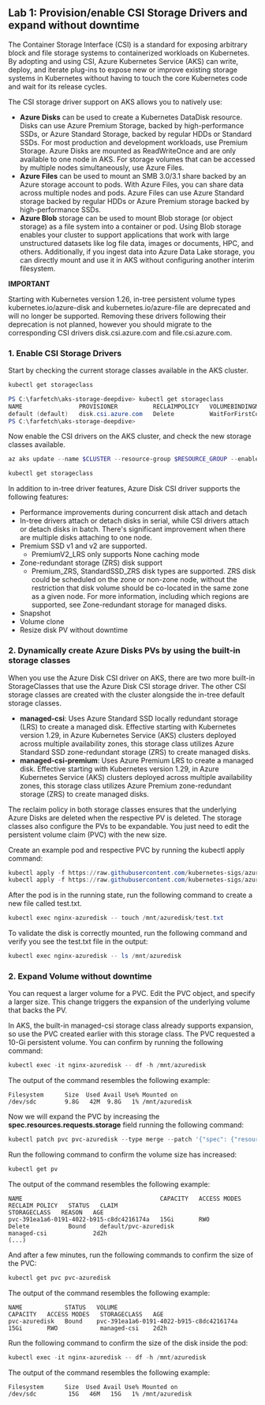 
## Lab 1: Provision/enable CSI Storage Drivers and expand without downtime

The Container Storage Interface (CSI) is a standard for exposing arbitrary block and file storage systems to containerized workloads on Kubernetes. By adopting and using CSI, Azure Kubernetes Service (AKS) can write, deploy, and iterate plug-ins to expose new or improve existing storage systems in Kubernetes without having to touch the core Kubernetes code and wait for its release cycles.

The CSI storage driver support on AKS allows you to natively use:

- **Azure Disks** can be used to create a Kubernetes DataDisk resource. Disks can use Azure Premium Storage, backed by high-performance SSDs, or Azure Standard Storage, backed by regular HDDs or Standard SSDs. For most production and development workloads, use Premium Storage. Azure Disks are mounted as ReadWriteOnce and are only available to one node in AKS. For storage volumes that can be accessed by multiple nodes simultaneously, use Azure Files.
- **Azure Files** can be used to mount an SMB 3.0/3.1 share backed by an Azure storage account to pods. With Azure Files, you can share data across multiple nodes and pods. Azure Files can use Azure Standard storage backed by regular HDDs or Azure Premium storage backed by high-performance SSDs.
- **Azure Blob** storage can be used to mount Blob storage (or object storage) as a file system into a container or pod. Using Blob storage enables your cluster to support applications that work with large unstructured datasets like log file data, images or documents, HPC, and others. Additionally, if you ingest data into Azure Data Lake storage, you can directly mount and use it in AKS without configuring another interim filesystem.

**IMPORTANT**

Starting with Kubernetes version 1.26, in-tree persistent volume types kubernetes.io/azure-disk and kubernetes.io/azure-file are deprecated and will no longer be supported. Removing these drivers following their deprecation is not planned, however you should migrate to the corresponding CSI drivers disk.csi.azure.com and file.csi.azure.com. 

### 1. Enable CSI Storage Drivers

Start by checking the current storage classes available in the AKS cluster.

```powershell	
kubectl get storageclass
```

```powershell	
PS C:\farfetch\aks-storage-deepdive> kubectl get storageclass
NAME                PROVISIONER          RECLAIMPOLICY   VOLUMEBINDINGMODE      ALLOWVOLUMEEXPANSION   AGE
default (default)   disk.csi.azure.com   Delete          WaitForFirstConsumer   true                   48m
PS C:\farfetch\aks-storage-deepdive>
```

Now enable the CSI drivers on the AKS cluster, and check the new storage classes available.

```powershell	
az aks update --name $CLUSTER --resource-group $RESOURCE_GROUP --enable-disk-driver --enable-file-driver --enable-blob-driver --enable-snapshot-controller
```

```powershell	
kubectl get storageclass
```

In addition to in-tree driver features, Azure Disk CSI driver supports the following features:

- Performance improvements during concurrent disk attach and detach
- In-tree drivers attach or detach disks in serial, while CSI drivers attach or detach disks in batch. There's significant improvement when there are multiple disks attaching to one node.
- Premium SSD v1 and v2 are supported.
  - PremiumV2_LRS only supports None caching mode
- Zone-redundant storage (ZRS) disk support
  - Premium_ZRS, StandardSSD_ZRS disk types are supported. ZRS disk could be scheduled on the zone or non-zone node, without the restriction that disk volume should be co-located in the same zone as a given node. For more information, including which regions are supported, see Zone-redundant storage for managed disks.
- Snapshot
- Volume clone
- Resize disk PV without downtime

### 2. Dynamically create Azure Disks PVs by using the built-in storage classes

When you use the Azure Disk CSI driver on AKS, there are two more built-in StorageClasses that use the Azure Disk CSI storage driver. The other CSI storage classes are created with the cluster alongside the in-tree default storage classes.

- **managed-csi**: Uses Azure Standard SSD locally redundant storage (LRS) to create a managed disk. Effective starting with Kubernetes version 1.29, in Azure Kubernetes Service (AKS) clusters deployed across multiple availability zones, this storage class utilizes Azure Standard SSD zone-redundant storage (ZRS) to create managed disks.
- **managed-csi-premium**: Uses Azure Premium LRS to create a managed disk. Effective starting with Kubernetes version 1.29, in Azure Kubernetes Service (AKS) clusters deployed across multiple availability zones, this storage class utilizes Azure Premium zone-redundant storage (ZRS) to create managed disks.

The reclaim policy in both storage classes ensures that the underlying Azure Disks are deleted when the respective PV is deleted. The storage classes also configure the PVs to be expandable. You just need to edit the persistent volume claim (PVC) with the new size.

Create an example pod and respective PVC by running the kubectl apply command:

```powershell	
kubectl apply -f https://raw.githubusercontent.com/kubernetes-sigs/azuredisk-csi-driver/master/deploy/example/pvc-azuredisk-csi.yaml
kubectl apply -f https://raw.githubusercontent.com/kubernetes-sigs/azuredisk-csi-driver/master/deploy/example/nginx-pod-azuredisk.yaml
```

After the pod is in the running state, run the following command to create a new file called test.txt.

```powershell	
kubectl exec nginx-azuredisk -- touch /mnt/azuredisk/test.txt
```

To validate the disk is correctly mounted, run the following command and verify you see the test.txt file in the output:

```powershell	
kubectl exec nginx-azuredisk -- ls /mnt/azuredisk
```

### 2. Expand Volume without downtime

You can request a larger volume for a PVC. Edit the PVC object, and specify a larger size. This change triggers the expansion of the underlying volume that backs the PV.

In AKS, the built-in managed-csi storage class already supports expansion, so use the PVC created earlier with this storage class. The PVC requested a 10-Gi persistent volume. You can confirm by running the following command:

```powershell	
kubectl exec -it nginx-azuredisk -- df -h /mnt/azuredisk
```

The output of the command resembles the following example:

```output	
Filesystem      Size  Used Avail Use% Mounted on
/dev/sdc        9.8G   42M  9.8G   1% /mnt/azuredisk
```

Now we will expand the PVC by increasing the **spec.resources.requests.storage** field running the following command:

```powershell	
kubectl patch pvc pvc-azuredisk --type merge --patch '{"spec": {"resources": {"requests": {"storage": "15Gi"}}}}'
```

Run the following command to confirm the volume size has increased:

```powershell	
kubectl get pv
```

The output of the command resembles the following example:

```output	
NAME                                       CAPACITY   ACCESS MODES   RECLAIM POLICY   STATUS   CLAIM                                     STORAGECLASS   REASON   AGE
pvc-391ea1a6-0191-4022-b915-c8dc4216174a   15Gi       RWO            Delete           Bound    default/pvc-azuredisk                     managed-csi             2d2h
(...)
```

And after a few minutes, run the following commands to confirm the size of the PVC:

```powershell	
kubectl get pvc pvc-azuredisk
```

The output of the command resembles the following example:

```output	
NAME            STATUS   VOLUME                                     CAPACITY   ACCESS MODES   STORAGECLASS   AGE
pvc-azuredisk   Bound    pvc-391ea1a6-0191-4022-b915-c8dc4216174a   15Gi       RWO            managed-csi    2d2h
```

Run the following command to confirm the size of the disk inside the pod:

```powershell	
kubectl exec -it nginx-azuredisk -- df -h /mnt/azuredisk
```

The output of the command resembles the following example:

```output	
Filesystem      Size  Used Avail Use% Mounted on
/dev/sdc         15G   46M   15G   1% /mnt/azuredisk
```
